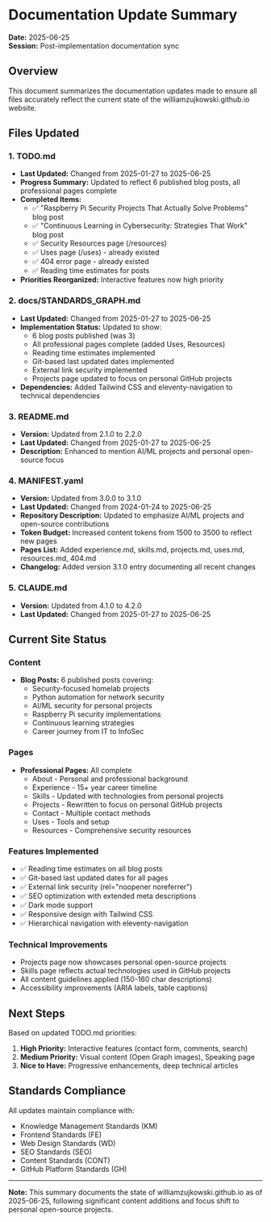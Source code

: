 # Documentation Update Summary

**Date:** 2025-06-25  
**Session:** Post-implementation documentation sync

## Overview

This document summarizes the documentation updates made to ensure all files accurately reflect the current state of the williamzujkowski.github.io website.

## Files Updated

### 1. TODO.md
- **Last Updated:** Changed from 2025-01-27 to 2025-06-25
- **Progress Summary:** Updated to reflect 6 published blog posts, all professional pages complete
- **Completed Items:**
  - ✅ "Raspberry Pi Security Projects That Actually Solve Problems" blog post
  - ✅ "Continuous Learning in Cybersecurity: Strategies That Work" blog post
  - ✅ Security Resources page (/resources)
  - ✅ Uses page (/uses) - already existed
  - ✅ 404 error page - already existed
  - ✅ Reading time estimates for posts
- **Priorities Reorganized:** Interactive features now high priority

### 2. docs/STANDARDS_GRAPH.md
- **Last Updated:** Changed from 2025-01-27 to 2025-06-25
- **Implementation Status:** Updated to show:
  - 6 blog posts published (was 3)
  - All professional pages complete (added Uses, Resources)
  - Reading time estimates implemented
  - Git-based last updated dates implemented
  - External link security implemented
  - Projects page updated to focus on personal GitHub projects
- **Dependencies:** Added Tailwind CSS and eleventy-navigation to technical dependencies

### 3. README.md
- **Version:** Updated from 2.1.0 to 2.2.0
- **Last Updated:** Changed from 2025-01-27 to 2025-06-25
- **Description:** Enhanced to mention AI/ML projects and personal open-source focus

### 4. MANIFEST.yaml
- **Version:** Updated from 3.0.0 to 3.1.0
- **Last Updated:** Changed from 2024-01-24 to 2025-06-25
- **Repository Description:** Updated to emphasize AI/ML projects and open-source contributions
- **Token Budget:** Increased content tokens from 1500 to 3500 to reflect new pages
- **Pages List:** Added experience.md, skills.md, projects.md, uses.md, resources.md, 404.md
- **Changelog:** Added version 3.1.0 entry documenting all recent changes

### 5. CLAUDE.md
- **Version:** Updated from 4.1.0 to 4.2.0
- **Last Updated:** Changed from 2025-01-27 to 2025-06-25

## Current Site Status

### Content
- **Blog Posts:** 6 published posts covering:
  - Security-focused homelab projects
  - Python automation for network security
  - AI/ML security for personal projects
  - Raspberry Pi security implementations
  - Continuous learning strategies
  - Career journey from IT to InfoSec

### Pages
- **Professional Pages:** All complete
  - About - Personal and professional background
  - Experience - 15+ year career timeline
  - Skills - Updated with technologies from personal projects
  - Projects - Rewritten to focus on personal GitHub projects
  - Contact - Multiple contact methods
  - Uses - Tools and setup
  - Resources - Comprehensive security resources

### Features Implemented
- ✅ Reading time estimates on all blog posts
- ✅ Git-based last updated dates for all pages
- ✅ External link security (rel="noopener noreferrer")
- ✅ SEO optimization with extended meta descriptions
- ✅ Dark mode support
- ✅ Responsive design with Tailwind CSS
- ✅ Hierarchical navigation with eleventy-navigation

### Technical Improvements
- Projects page now showcases personal open-source projects
- Skills page reflects actual technologies used in GitHub projects
- All content guidelines applied (150-160 char descriptions)
- Accessibility improvements (ARIA labels, table captions)

## Next Steps

Based on updated TODO.md priorities:
1. **High Priority:** Interactive features (contact form, comments, search)
2. **Medium Priority:** Visual content (Open Graph images), Speaking page
3. **Nice to Have:** Progressive enhancements, deep technical articles

## Standards Compliance

All updates maintain compliance with:
- Knowledge Management Standards (KM)
- Frontend Standards (FE)
- Web Design Standards (WD)
- SEO Standards (SEO)
- Content Standards (CONT)
- GitHub Platform Standards (GH)

---

**Note:** This summary documents the state of williamzujkowski.github.io as of 2025-06-25, following significant content additions and focus shift to personal open-source projects.